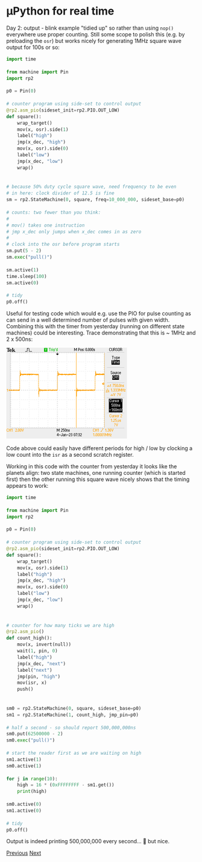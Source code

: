# µPython for real time

Day 2: output - blink example "tidied up" so rather than using `nop()` everywhere use proper counting. Still some scope to polish this (e.g. by preloading the `osr`) but works nicely for generating 1MHz square wave output for 100s or so:

```python
import time

from machine import Pin
import rp2

p0 = Pin(0)

# counter program using side-set to control output
@rp2.asm_pio(sideset_init=rp2.PIO.OUT_LOW)
def square():
    wrap_target()
    mov(x, osr).side(1)
    label("high")
    jmp(x_dec, "high")
    mov(x, osr).side(0)
    label("low")
    jmp(x_dec, "low")
    wrap()


# because 50% duty cycle square wave, need frequency to be even
# in here: clock divider of 12.5 is fine
sm = rp2.StateMachine(0, square, freq=10_000_000, sideset_base=p0)

# counts: two fewer than you think:
#
# mov() takes one instruction
# jmp x_dec only jumps when x_dec comes in as zero
#
# clock into the osr before program starts
sm.put(5 - 2)
sm.exec("pull()")

sm.active(1)
time.sleep(100)
sm.active(0)

# tidy
p0.off()
```

Useful for testing code which would e.g. use the PIO for pulse counting as can send in a well determined number of pulses with given width. Combining this with the timer from yesterday (running on different state machines) could be interesting. Trace demonstrating that this is ~ 1MHz and 2 x 500ns:

![Oscilloscope trace](./F0048TEK.png)

Code above could easily have different periods for high / low by clocking a low count into the `isr` as a second scratch register.

Working in this code with the counter from yesterday it looks like the planets align: two state machines, one running counter (which is started first) then the other running this square wave nicely shows that the timing appears to work:

```python
import time

from machine import Pin
import rp2

p0 = Pin(0)

# counter program using side-set to control output
@rp2.asm_pio(sideset_init=rp2.PIO.OUT_LOW)
def square():
    wrap_target()
    mov(x, osr).side(1)
    label("high")
    jmp(x_dec, "high")
    mov(x, osr).side(0)
    label("low")
    jmp(x_dec, "low")
    wrap()


# counter for how many ticks we are high
@rp2.asm_pio()
def count_high():
    mov(x, invert(null))
    wait(1, pin, 0)
    label("high")
    jmp(x_dec, "next")
    label("next")
    jmp(pin, "high")
    mov(isr, x)
    push()


sm0 = rp2.StateMachine(0, square, sideset_base=p0)
sm1 = rp2.StateMachine(1, count_high, jmp_pin=p0)

# half a second - so should report 500,000,000ns
sm0.put(62500000 - 2)
sm0.exec("pull()")

# start the reader first as we are waiting on high
sm1.active(1)
sm0.active(1)

for j in range(10):
    high = 16 * (0xFFFFFFFF - sm1.get())
    print(high)

sm0.active(0)
sm1.active(0)

# tidy
p0.off()
```

Output is indeed printing 500,000,000 every second... 🥸 but nice.

[Previous](./2023-01-03.md) [Next](./2023-01-05.md)
